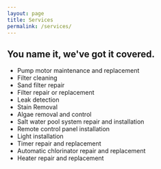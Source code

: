 ```yaml
---
layout: page
title: Services
permalink: /services/
---
```


<h2 class="page-intro">
You name it, we've got it covered.
</h2>

<ul class="services-list">
  <li> Pump motor maintenance and replacement</li>
  <li> Filter cleaning</li>
  <li> Sand filter repair</li>
  <li> Filter repair or replacement</li>
  <li> Leak detection</li>
  <li> Stain Removal</li>
  <li> Algae removal and control</li>
  <li> Salt water pool system repair and installation</li>
  <li> Remote control panel installation</li>
  <li> Light installation</li>
  <li> Timer repair and replacement</li>
  <li> Automatic chlorinator repair and replacement</li>
  <li> Heater repair and replacement</li>
</ul>
